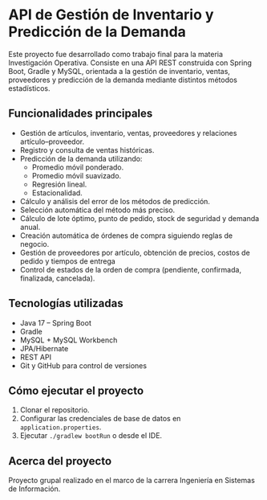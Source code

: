 # API de Gestión de Inventario y Predicción de la Demanda
Este proyecto fue desarrollado como trabajo final para la materia Investigación Operativa. Consiste en una API REST construida con Spring Boot, Gradle y MySQL, orientada a la gestión de inventario, ventas, proveedores y predicción de la demanda mediante distintos métodos estadísticos.

## Funcionalidades principales
- Gestión de artículos, inventario, ventas, proveedores y relaciones artículo–proveedor.
- Registro y consulta de ventas históricas.
- Predicción de la demanda utilizando:
  - Promedio móvil ponderado.
  - Promedio móvil suavizado.
  - Regresión lineal.
  - Estacionalidad.
- Cálculo y análisis del error de los métodos de predicción.
- Selección automática del método más preciso.
- Cálculo de lote óptimo, punto de pedido, stock de seguridad y demanda anual.
- Creación automática de órdenes de compra siguiendo reglas de negocio.
- Gestión de proveedores por artículo, obtención de precios, costos de pedido y tiempos de entrega
- Control de estados de la orden de compra (pendiente, confirmada, finalizada, cancelada).

## Tecnologías utilizadas
- Java 17 – Spring Boot
- Gradle
- MySQL + MySQL Workbench
- JPA/Hibernate
- REST API
- Git y GitHub para control de versiones

## Cómo ejecutar el proyecto
1. Clonar el repositorio.
2. Configurar las credenciales de base de datos en `application.properties`.
3. Ejecutar `./gradlew bootRun` o desde el IDE.

## Acerca del proyecto
Proyecto grupal realizado en el marco de la carrera Ingeniería en Sistemas de Información. 

